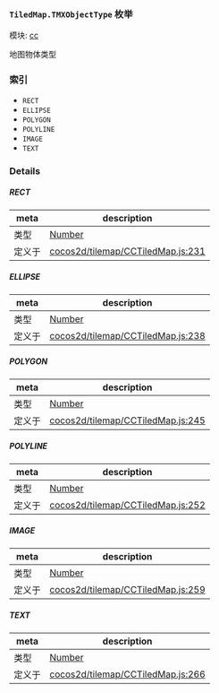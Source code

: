 ### `TiledMap.TMXObjectType` 枚举



模块: [cc](../modules/cc.md)


地图物体类型


### 索引
  - `RECT`
  - `ELLIPSE`
  - `POLYGON`
  - `POLYLINE`
  - `IMAGE`
  - `TEXT`

### Details


##### RECT

> 

| meta | description |
|------|-------------|
| 类型 | <a href="https://developer.mozilla.org/en/JavaScript/Reference/Global_Objects/Number" class="crosslink external" target="_blank">Number</a> |
| 定义于 | [cocos2d/tilemap/CCTiledMap.js:231](https://github.com/cocos-creator/engine/blob/94144e364133d0ac0b7b75fc548bfd85ef398b59/cocos2d/tilemap/CCTiledMap.js#L231) |



##### ELLIPSE

> 

| meta | description |
|------|-------------|
| 类型 | <a href="https://developer.mozilla.org/en/JavaScript/Reference/Global_Objects/Number" class="crosslink external" target="_blank">Number</a> |
| 定义于 | [cocos2d/tilemap/CCTiledMap.js:238](https://github.com/cocos-creator/engine/blob/94144e364133d0ac0b7b75fc548bfd85ef398b59/cocos2d/tilemap/CCTiledMap.js#L238) |



##### POLYGON

> 

| meta | description |
|------|-------------|
| 类型 | <a href="https://developer.mozilla.org/en/JavaScript/Reference/Global_Objects/Number" class="crosslink external" target="_blank">Number</a> |
| 定义于 | [cocos2d/tilemap/CCTiledMap.js:245](https://github.com/cocos-creator/engine/blob/94144e364133d0ac0b7b75fc548bfd85ef398b59/cocos2d/tilemap/CCTiledMap.js#L245) |



##### POLYLINE

> 

| meta | description |
|------|-------------|
| 类型 | <a href="https://developer.mozilla.org/en/JavaScript/Reference/Global_Objects/Number" class="crosslink external" target="_blank">Number</a> |
| 定义于 | [cocos2d/tilemap/CCTiledMap.js:252](https://github.com/cocos-creator/engine/blob/94144e364133d0ac0b7b75fc548bfd85ef398b59/cocos2d/tilemap/CCTiledMap.js#L252) |



##### IMAGE

> 

| meta | description |
|------|-------------|
| 类型 | <a href="https://developer.mozilla.org/en/JavaScript/Reference/Global_Objects/Number" class="crosslink external" target="_blank">Number</a> |
| 定义于 | [cocos2d/tilemap/CCTiledMap.js:259](https://github.com/cocos-creator/engine/blob/94144e364133d0ac0b7b75fc548bfd85ef398b59/cocos2d/tilemap/CCTiledMap.js#L259) |



##### TEXT

> 

| meta | description |
|------|-------------|
| 类型 | <a href="https://developer.mozilla.org/en/JavaScript/Reference/Global_Objects/Number" class="crosslink external" target="_blank">Number</a> |
| 定义于 | [cocos2d/tilemap/CCTiledMap.js:266](https://github.com/cocos-creator/engine/blob/94144e364133d0ac0b7b75fc548bfd85ef398b59/cocos2d/tilemap/CCTiledMap.js#L266) |


